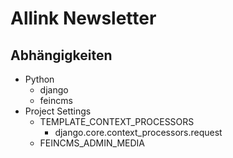 Allink Newsletter
=================

Abhängigkeiten
--------------

*   Python
    *   django
    *   feincms
*   Project Settings
    *   TEMPLATE_CONTEXT_PROCESSORS
        *   django.core.context_processors.request
    *   FEINCMS_ADMIN_MEDIA